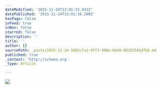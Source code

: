 ```yaml
---
dateModified: '2015-11-24T13:01:15.942Z'
datePublished: '2015-11-24T13:01:16.200Z'
hasPage: false
inFeed: true
inNav: false
starred: false
description: ''
title: ''
author: []
sourcePath: _posts/2015-11-24-1692cfa1-9ff3-480a-b640-08103541dfb6.md
published: true
_context: 'http://schema.org'
_type: Article

---
```

![](https://the-grid-user-content.s3-us-west-2.amazonaws.com/6e3569d5-9f8c-4f0c-89db-8e91a4834dda.jpg)